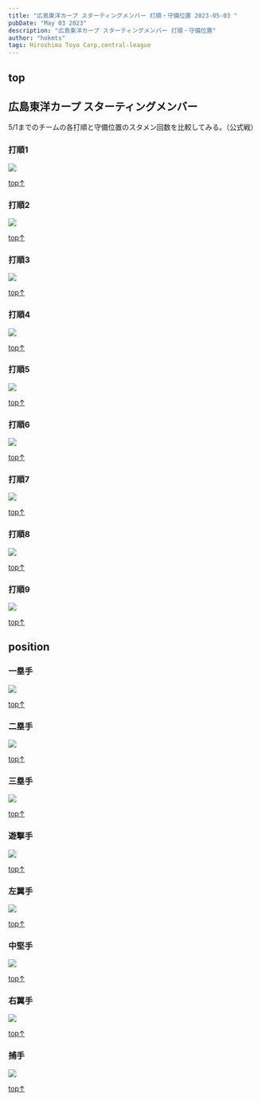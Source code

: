 ```yaml
---
title: "広島東洋カープ スターティングメンバー 打順・守備位置 2023-05-03 "
pubDate: "May 03 2023"
description: "広島東洋カープ スターティングメンバー 打順・守備位置"
author: "hokmts"
tags: Hiroshima Toyo Carp,central-league
---
```


## top

## 広島東洋カープ スターティングメンバー

5/1までのチームの各打順と守備位置のスタメン回数を比較してみる。（公式戦）

### 打順1

<img src="/2023start25_files/figure-markdown_strict/打順1-1.png" style="display: block; margin: auto;" />

[top↑](#top)

### 打順2

<img src="/2023start25_files/figure-markdown_strict/打順2-1.png" style="display: block; margin: auto;" />

[top↑](#top)

### 打順3

<img src="/2023start25_files/figure-markdown_strict/打順3-1.png" style="display: block; margin: auto;" />

[top↑](#top)

### 打順4

<img src="/2023start25_files/figure-markdown_strict/打順4-1.png" style="display: block; margin: auto;" />

[top↑](#top)

### 打順5

<img src="/2023start25_files/figure-markdown_strict/打順5-1.png" style="display: block; margin: auto;" />

[top↑](#top)

### 打順6

<img src="/2023start25_files/figure-markdown_strict/打順6-1.png" style="display: block; margin: auto;" />

[top↑](#top)

### 打順7

<img src="/2023start25_files/figure-markdown_strict/打順7-1.png" style="display: block; margin: auto;" />

[top↑](#top)

### 打順8

<img src="/2023start25_files/figure-markdown_strict/打順8-1.png" style="display: block; margin: auto;" />

[top↑](#top)

### 打順9

<img src="/2023start25_files/figure-markdown_strict/打順9-1.png" style="display: block; margin: auto;" />

[top↑](#top)

## position

### 一塁手

<img src="/2023start25_files/figure-markdown_strict/位置1-1.png" style="display: block; margin: auto;" />

[top↑](#top)

### 二塁手

<img src="/2023start25_files/figure-markdown_strict/位置2-1.png" style="display: block; margin: auto;" />

[top↑](#top)

### 三塁手

<img src="/2023start25_files/figure-markdown_strict/位置3-1.png" style="display: block; margin: auto;" />

[top↑](#top)

### 遊撃手

<img src="/2023start25_files/figure-markdown_strict/位置4-1.png" style="display: block; margin: auto;" />

[top↑](#top)

### 左翼手

<img src="/2023start25_files/figure-markdown_strict/位置5-1.png" style="display: block; margin: auto;" />

[top↑](#top)

### 中堅手

<img src="/2023start25_files/figure-markdown_strict/位置6-1.png" style="display: block; margin: auto;" />

[top↑](#top)

### 右翼手

<img src="/2023start25_files/figure-markdown_strict/位置7-1.png" style="display: block; margin: auto;" />

[top↑](#top)

### 捕手

<img src="/2023start25_files/figure-markdown_strict/位置8-1.png" style="display: block; margin: auto;" />

[top↑](#top)
